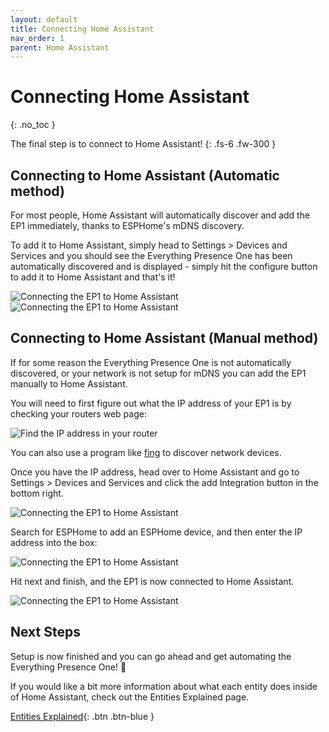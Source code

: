 ```yaml
---
layout: default
title: Connecting Home Assistant
nav_order: 1
parent: Home Assistant
---
```


# Connecting Home Assistant

{: .no_toc }

The final step is to connect to Home Assistant!
{: .fs-6 .fw-300 }

## Connecting to Home Assistant (Automatic method)

For most people, Home Assistant will automatically discover and add the EP1 immediately, thanks to ESPHome's mDNS discovery.

To add it to Home Assistant, simply head to Settings > Devices and Services and you should see the Everything Presence One has been automatically discovered and is displayed - simply hit the configure button to add it to Home Assistant and that's it!

![Connecting the EP1 to Home Assistant](/images/connecting-home-assistant-auto-1.png)
![Connecting the EP1 to Home Assistant](/images/connecting-home-assistant-auto-2.png)

## Connecting to Home Assistant (Manual method)

If for some reason the Everything Presence One is not automatically discovered, or your network is not setup for mDNS you can add the EP1 manually to Home Assistant.

You will need to first figure out what the IP address of your EP1 is by checking your routers web page:

![Find the IP address in your router](/images/connecting-home-assistant-router-ip-address.png)

You can also use a program like [fing](https://www.fing.com) to discover network devices.

Once you have the IP address, head over to Home Assistant and go to Settings > Devices and Services and click the add Integration button in the bottom right.

![Connecting the EP1 to Home Assistant](/images/connecting-home-assistant-manual-1.png)

Search for ESPHome to add an ESPHome device, and then enter the IP address into the box:

![Connecting the EP1 to Home Assistant](/images/connecting-home-assistant-manual-2.png)

Hit next and finish, and the EP1 is now connected to Home Assistant.

![Connecting the EP1 to Home Assistant](/images/connecting-home-assistant-manual-3.png)

## Next Steps

Setup is now finished and you can go ahead and get automating the Everything Presence One! 🥳

If you would like a bit more information about what each entity does inside of Home Assistant, check out the Entities Explained page.

[Entities Explained](http://everythingsmarthome.github.io/everything-presence-one/home-assistant-entities.html){: .btn .btn-blue }

<script>
const toggleDarkMode = document.querySelector('.js-toggle-dark-mode');

jtd.addEvent(toggleDarkMode, 'click', function(){
  if (jtd.getTheme() === 'dark') {
    jtd.setTheme('light');
    toggleDarkMode.textContent = 'Preview dark color scheme';
  } else {
    jtd.setTheme('dark');
    toggleDarkMode.textContent = 'Return to the light side';
  }
});
</script>
